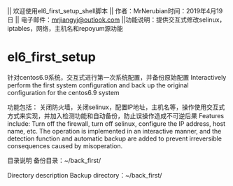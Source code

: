 || 欢迎使用el6_first_setup_shell脚本
|| 作者：MrNerubian时间：2019年4月19日
|| 电子邮件：mrjiangyj@outlook.com
||功能说明：提供交互式修改selinux，iptables，网络，主机名和repoyum源功能
# el6_first_setup
针对centos6.9系统，交互式进行第一次系统配置，并备份原始配置
Interactively perform the first system configuration and back up the original configuration for the centos6.9 system

功能包括：
关闭防火墙，关闭selinux，配置IP地址，主机名等，操作使用交互式方式来实现，并加入检测功能和自动备份，防止误操作造成不可逆后果
Features include:
Turn off the firewall, turn off selinux, configure the IP address, host name, etc. The operation is implemented in an interactive manner, 
and the detection function and automatic backup are added to prevent irreversible consequences caused by misoperation.

目录说明
备份目录：~/back_first/

Directory description
Backup directory：~/back_first/
